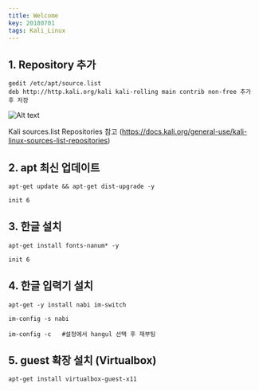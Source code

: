 ```yaml
---
title: Welcome
key: 20180701
tags: Kali_Linux
---
```



## 1. Repository 추가
```
gedit /etc/apt/source.list
deb http://http.kali.org/kali kali-rolling main contrib non-free 추가 후 저장
```
![Alt text](https://t1.daumcdn.net/cfile/tistory/995940465A2E40C42A)

Kali sources.list Repositories 참고
(https://docs.kali.org/general-use/kali-linux-sources-list-repositories)



## 2. apt 최신 업데이트
```
apt-get update && apt-get dist-upgrade -y

init 6
```


## 3. 한글 설치
```
apt-get install fonts-nanum* -y

init 6
```


## 4. 한글 입력기 설치
```
apt-get -y install nabi im-switch

im-config -s nabi

im-config -c   #설정에서 hangul 선택 후 재부팅
```

## 5. guest 확장 설치 (Virtualbox)
```
apt-get install virtualbox-guest-x11
```
